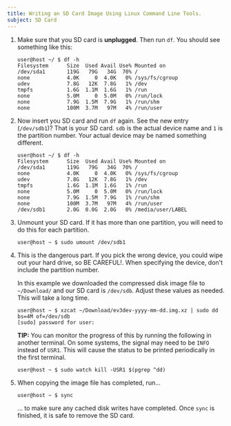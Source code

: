 ```yaml
---
title: Writing an SD Card Image Using Linux Command Line Tools.
subject: SD Card 
---
```


1.  Make sure that you SD card is **unplugged**. Then run `df`. You should see
    something like this:

        user@host ~/ $ df -h
        Filesystem      Size  Used Avail Use% Mounted on
        /dev/sda1       119G   79G   34G  70% /
        none            4.0K     0  4.0K   0% /sys/fs/cgroup
        udev            7.8G   12K  7.8G   1% /dev
        tmpfs           1.6G  1.1M  1.6G   1% /run
        none            5.0M     0  5.0M   0% /run/lock
        none            7.9G  1.5M  7.9G   1% /run/shm
        none            100M  3.7M   97M   4% /run/user

2.  Now insert you SD card and run `df` again. See the new entry (`/dev/sdb1`)?
    That is your SD card. `sdb` is the actual device name and `1` is the
    partition number. Your actual device may be named something different.

        user@host ~/ $ df -h
        Filesystem      Size  Used Avail Use% Mounted on
        /dev/sda1       119G   79G   34G  70% /
        none            4.0K     0  4.0K   0% /sys/fs/cgroup
        udev            7.8G   12K  7.8G   1% /dev
        tmpfs           1.6G  1.1M  1.6G   1% /run
        none            5.0M     0  5.0M   0% /run/lock
        none            7.9G  1.5M  7.9G   1% /run/shm
        none            100M  3.7M   97M   4% /run/user
        /dev/sdb1       2.0G  0.0G  2.0G   0% /media/user/LABEL

3.  Unmount your SD card. If it has more than one partition, you will need to
    do this for each partition.

        user@host ~ $ sudo umount /dev/sdb1

4.  This is the dangerous part. If you pick the wrong device, you could wipe
    out your hard drive, so BE CAREFUL!. When specifying the device, don't
    include the partition number.

    In this example we downloaded the compressed disk image file to
    `~/Download/` and our SD card is `/dev/sdb`. Adjust these values as
    needed. This will take a long time.

        user@host ~ $ xzcat ~/Download/ev3dev-yyyy-mm-dd.img.xz | sudo dd bs=4M of=/dev/sdb
        [sudo] password for user:

    **TIP:** You can monitor the progress of this by running the following in
    another terminal. On some systems, the signal may need to be `INFO`
    instead of `USR1`. This will cause the status to be printed periodically
    in the first terminal.

        user@host ~ $ sudo watch kill -USR1 $(pgrep ^dd)

5.  When copying the image file has completed, run...

        user@host ~ $ sync

    ... to make sure any cached disk writes have completed. Once `sync` is finished,
    it is safe to remove the SD card.
